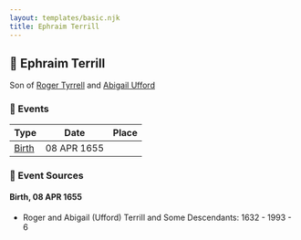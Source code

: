 ```yaml
---
layout: templates/basic.njk
title: Ephraim Terrill
---
```

## 🔵 Ephraim Terrill

Son of [Roger Tyrrell](/people/2/2108514) and [Abigail Ufford](/people/9/99473444)

### 📆 Events

Type | Date | Place
------ | ------ | ------
[Birth](#event-68ab0cbe-d474-498f-85af-0cffb68e189f) | 08 APR 1655 |

### 📰 Event Sources

#### <a id="event-68ab0cbe-d474-498f-85af-0cffb68e189f"></a> Birth, 08 APR 1655
* Roger and Abigail (Ufford) Terrill and Some Descendants: 1632 - 1993  - 6